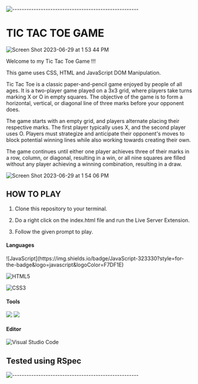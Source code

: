 ![-----------------------------------------------------](https://raw.githubusercontent.com/andreasbm/readme/master/assets/lines/rainbow.png)

# TIC TAC TOE GAME 

![Screen Shot 2023-06-29 at 1 53 44 PM](https://github.com/Oscar-Santos/tic_tac_toe_game_javascript/assets/83252572/8d1722e5-e7c5-456f-8fa0-b738a380dafc)



Welcome to my Tic Tac Toe Game !!!

This game uses CSS, HTML and JavaScript DOM Manipulation.

Tic Tac Toe is a classic paper-and-pencil game enjoyed by people of all ages. It is a two-player game played on a 3x3 grid, where players take turns marking X or O in empty squares. The objective of the game is to form a horizontal, vertical, or diagonal line of three marks before your opponent does.

The game starts with an empty grid, and players alternate placing their respective marks. The first player typically uses X, and the second player uses O. Players must strategize and anticipate their opponent's moves to block potential winning lines while also working towards creating their own.

The game continues until either one player achieves three of their marks in a row, column, or diagonal, resulting in a win, or all nine squares are filled without any player achieving a winning combination, resulting in a draw.

![Screen Shot 2023-06-29 at 1 54 06 PM](https://github.com/Oscar-Santos/tic_tac_toe_game_javascript/assets/83252572/1a68e202-41e3-493f-a666-7b6dc1756141)



## HOW TO PLAY 

 1. Clone this repository to your terminal.


 2. Do a right click on the index.html file and run the Live Server Extension.


 3. Follow the given prompt to play.

#### Languages
<p>
  ![JavaScript](https://img.shields.io/badge/JavaScript-323330?style=for-the-badge&logo=javascript&logoColor=F7DF1E)

  ![HTML5](https://img.shields.io/badge/html5-%23E34F26.svg?style=for-the-badge&logo=html5&logoColor=white)

  ![CSS3](https://img.shields.io/badge/css3-%231572B6.svg?style=for-the-badge&logo=css3&logoColor=white)
</p>

#### Tools
<p>
  <img src="https://img.shields.io/badge/Git-F05032.svg?&style=flaste&logo=git&logoColor=white" />
  <img src="https://img.shields.io/badge/GitHub-181717.svg?&style=flaste&logo=github&logoColor=white" />
  </br>

</p>

#### Editor
![Visual Studio Code](https://img.shields.io/badge/Visual%20Studio%20Code-0078d7.svg?style=for-the-badge&logo=visual-studio-code&logoColor=white)

## Tested using RSpec 

![-----------------------------------------------------](https://raw.githubusercontent.com/andreasbm/readme/master/assets/lines/rainbow.png)
